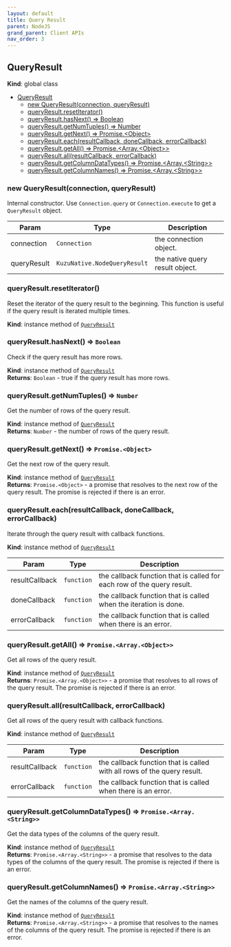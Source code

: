 ```yaml
---
layout: default
title: Query Result
parent: NodeJS
grand_parent: Client APIs
nav_order: 3
---
```


## QueryResult
**Kind**: global class  

- [QueryResult](#queryresult)
  - [new QueryResult(connection, queryResult)](#new-queryresultconnection-queryresult)
  - [queryResult.resetIterator()](#queryresultresetiterator)
  - [queryResult.hasNext() ⇒ Boolean](#queryresulthasnext--boolean)
  - [queryResult.getNumTuples() ⇒ Number](#queryresultgetnumtuples--number)
  - [queryResult.getNext() ⇒ Promise.\<Object\>](#queryresultgetnext--promiseobject)
  - [queryResult.each(resultCallback, doneCallback, errorCallback)](#queryresulteachresultcallback-donecallback-errorcallback)
  - [queryResult.getAll() ⇒ Promise.\<Array.\<Object\>\>](#queryresultgetall--promisearrayobject)
  - [queryResult.all(resultCallback, errorCallback)](#queryresultallresultcallback-errorcallback)
  - [queryResult.getColumnDataTypes() ⇒ Promise.\<Array.\<String\>\>](#queryresultgetcolumndatatypes--promisearraystring)
  - [queryResult.getColumnNames() ⇒ Promise.\<Array.\<String\>\>](#queryresultgetcolumnnames--promisearraystring)

<a name="new_QueryResult_new"></a>

### new QueryResult(connection, queryResult)
Internal constructor. Use `Connection.query` or `Connection.execute`
to get a `QueryResult` object.


| Param | Type | Description |
| --- | --- | --- |
| connection | <code>Connection</code> | the connection object. |
| queryResult | <code>KuzuNative.NodeQueryResult</code> | the native query result object. |

<a name="QueryResult+resetIterator"></a>

### queryResult.resetIterator()
Reset the iterator of the query result to the beginning.
This function is useful if the query result is iterated multiple times.

**Kind**: instance method of [<code>QueryResult</code>](#QueryResult)  
<a name="QueryResult+hasNext"></a>

### queryResult.hasNext() ⇒ <code>Boolean</code>
Check if the query result has more rows.

**Kind**: instance method of [<code>QueryResult</code>](#QueryResult)  
**Returns**: <code>Boolean</code> - true if the query result has more rows.  
<a name="QueryResult+getNumTuples"></a>

### queryResult.getNumTuples() ⇒ <code>Number</code>
Get the number of rows of the query result.

**Kind**: instance method of [<code>QueryResult</code>](#QueryResult)  
**Returns**: <code>Number</code> - the number of rows of the query result.  
<a name="QueryResult+getNext"></a>

### queryResult.getNext() ⇒ <code>Promise.&lt;Object&gt;</code>
Get the next row of the query result.

**Kind**: instance method of [<code>QueryResult</code>](#QueryResult)  
**Returns**: <code>Promise.&lt;Object&gt;</code> - a promise that resolves to the next row of the query result. The promise is rejected if there is an error.  
<a name="QueryResult+each"></a>

### queryResult.each(resultCallback, doneCallback, errorCallback)
Iterate through the query result with callback functions.

**Kind**: instance method of [<code>QueryResult</code>](#QueryResult)  

| Param | Type | Description |
| --- | --- | --- |
| resultCallback | <code>function</code> | the callback function that is called for each row of the query result. |
| doneCallback | <code>function</code> | the callback function that is called when the iteration is done. |
| errorCallback | <code>function</code> | the callback function that is called when there is an error. |

<a name="QueryResult+getAll"></a>

### queryResult.getAll() ⇒ <code>Promise.&lt;Array.&lt;Object&gt;&gt;</code>
Get all rows of the query result.

**Kind**: instance method of [<code>QueryResult</code>](#QueryResult)  
**Returns**: <code>Promise.&lt;Array.&lt;Object&gt;&gt;</code> - a promise that resolves to all rows of the query result. The promise is rejected if there is an error.  
<a name="QueryResult+all"></a>

### queryResult.all(resultCallback, errorCallback)
Get all rows of the query result with callback functions.

**Kind**: instance method of [<code>QueryResult</code>](#QueryResult)  

| Param | Type | Description |
| --- | --- | --- |
| resultCallback | <code>function</code> | the callback function that is called with all rows of the query result. |
| errorCallback | <code>function</code> | the callback function that is called when there is an error. |

<a name="QueryResult+getColumnDataTypes"></a>

### queryResult.getColumnDataTypes() ⇒ <code>Promise.&lt;Array.&lt;String&gt;&gt;</code>
Get the data types of the columns of the query result.

**Kind**: instance method of [<code>QueryResult</code>](#QueryResult)  
**Returns**: <code>Promise.&lt;Array.&lt;String&gt;&gt;</code> - a promise that resolves to the data types of the columns of the query result. The promise is rejected if there is an error.  
<a name="QueryResult+getColumnNames"></a>

### queryResult.getColumnNames() ⇒ <code>Promise.&lt;Array.&lt;String&gt;&gt;</code>
Get the names of the columns of the query result.

**Kind**: instance method of [<code>QueryResult</code>](#QueryResult)  
**Returns**: <code>Promise.&lt;Array.&lt;String&gt;&gt;</code> - a promise that resolves to the names of the columns of the query result. The promise is rejected if there is an error.  
